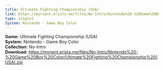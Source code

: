 ```yaml
---
title: Ultimate Fighting Championship (USA)
link: https://myrient.erista.me/files/No-Intro/Nintendo%20-%20Game%20Boy%20Color/Ultimate%20Fighting%20Championship%20(USA).zip
type: single1
System: Nintendo - Game Boy Color
---
```

<b>Game:</b> Ultimate Fighting Championship (USA)<br>
<b>System:</b> Nintendo - Game Boy Color<br>
<b>Collection:</b> No-Intro<br>
<b>Download:</b> https://myrient.erista.me/files/No-Intro/Nintendo%20-%20Game%20Boy%20Color/Ultimate%20Fighting%20Championship%20(USA).zip